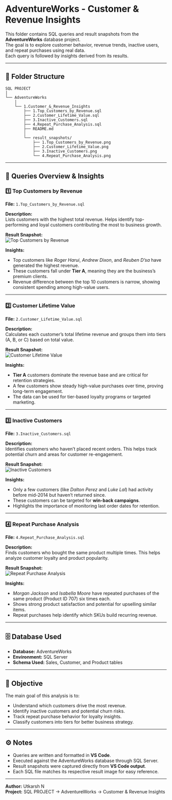 # AdventureWorks - Customer & Revenue Insights

This folder contains SQL queries and result snapshots from the **AdventureWorks** database project.  
The goal is to explore customer behavior, revenue trends, inactive users, and repeat purchases using real data.  
Each query is followed by insights derived from its results.

---

## 📂 Folder Structure
```
SQL PROJECT
│
└── AdventureWorks
    │
    └── 1.Customer_&_Revenue_Insights
        ├── 1.Top_Customers_by_Revenue.sql
        ├── 2.Customer_Lifetime_Value.sql
        ├── 3.Inactive_Customers.sql
        ├── 4.Repeat_Purchase_Analysis.sql
        ├── README.md
        │
        └── result_snapshots/
            ├── 1.Top_Customers_by_Revenue.png
            ├── 2.Customer_Lifetime_Value.png
            ├── 3.Inactive_Customers.png
            └── 4.Repeat_Purchase_Analysis.png
```
---

## 🧩 Queries Overview & Insights

### 1️⃣ Top Customers by Revenue
**File:** `1.Top_Customers_by_Revenue.sql`

**Description:**  
Lists customers with the highest total revenue. Helps identify top-performing and loyal customers contributing the most to business growth.

**Result Snapshot:**  
![Top Customers by Revenue](result_snapshots/1.Top_Customers_by_Revenue.png)

**Insights:**  
- Top customers like *Roger Harui*, *Andrew Dixon*, and *Reuben D’sa* have generated the highest revenue.  
- These customers fall under **Tier A**, meaning they are the business’s premium clients.  
- Revenue difference between the top 10 customers is narrow, showing consistent spending among high-value users.

---

### 2️⃣ Customer Lifetime Value
**File:** `2.Customer_Lifetime_Value.sql`

**Description:**  
Calculates each customer’s total lifetime revenue and groups them into tiers (A, B, or C) based on total value.

**Result Snapshot:**  
![Customer Lifetime Value](result_snapshots/2.Customer_Lifetime_Value.png)

**Insights:**  
- **Tier A** customers dominate the revenue base and are critical for retention strategies.  
- A few customers show steady high-value purchases over time, proving long-term engagement.  
- The data can be used for tier-based loyalty programs or targeted marketing.

---

### 3️⃣ Inactive Customers
**File:** `3.Inactive_Customers.sql`

**Description:**  
Identifies customers who haven’t placed recent orders. This helps track potential churn and areas for customer re-engagement.

**Result Snapshot:**  
![Inactive Customers](result_snapshots/3.Inactive_Customers.png)

**Insights:**  
- Only a few customers (like *Dalton Perez* and *Luke Lal*) had activity before mid-2014 but haven’t returned since.  
- These customers can be targeted for **win-back campaigns**.  
- Highlights the importance of monitoring last order dates for retention.

---

### 4️⃣ Repeat Purchase Analysis
**File:** `4.Repeat_Purchase_Analysis.sql`

**Description:**  
Finds customers who bought the same product multiple times. This helps analyze customer loyalty and product popularity.

**Result Snapshot:**  
![Repeat Purchase Analysis](result_snapshots/4.Repeat_Purchase_Analysis.png)

**Insights:**  
- *Morgan Jackson* and *Isabella Moore* have repeated purchases of the same product (Product ID 707) six times each.  
- Shows strong product satisfaction and potential for upselling similar items.  
- Repeat purchases help identify which SKUs build recurring revenue.

---

## 🗄️ Database Used
- **Database:** AdventureWorks  
- **Environment:** SQL Server  
- **Schema Used:** Sales, Customer, and Product tables  

---

## 🧠 Objective
The main goal of this analysis is to:
- Understand which customers drive the most revenue.  
- Identify inactive customers and potential churn risks.  
- Track repeat purchase behavior for loyalty insights.  
- Classify customers into tiers for better business strategy.

---

## ⚙️ Notes
- Queries are written and formatted in **VS Code**.  
- Executed against the AdventureWorks database through SQL Server.  
- Result snapshots were captured directly from **VS Code output**.  
- Each SQL file matches its respective result image for easy reference.

---

**Author:** Utkarsh N  
**Project:** SQL PROJECT → AdventureWorks → Customer & Revenue Insights  



